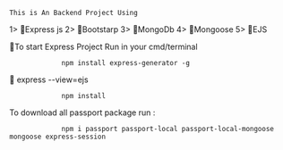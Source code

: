     This is An Backend Project Using 
1> 🔴Express js
2> 🔴Bootstarp
3> 🔴MongoDb
4> 🔴Mongoose
5> 🔴EJS

🔴To start  Express Project Run in your cmd/terminal 

                 npm install express-generator -g
 
 🔴              express <my app> --view=ejs

                 npm install 


To download all passport package run :

                 npm i passport passport-local passport-local-mongoose  mongoose express-session

